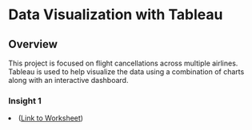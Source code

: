 # Data Visualization with Tableau
## Overview
This project is focused on flight cancellations across multiple airlines. Tableau is used to help visualize the data using a combination of charts along with an interactive dashboard.
### Insight 1
 <li> (<a href="https://public.tableau.com/app/profile/bobbi.gaines/viz/AirlineCancellations_16967851461390/AirlineCancellations?publish=yes">Link to Worksheet</a>)</li>
 

